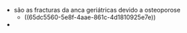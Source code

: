 - são as fracturas da anca geriátricas devido a osteoporose
	- ((65dc5560-5e8f-4aae-861c-4d1810925e7e))
-